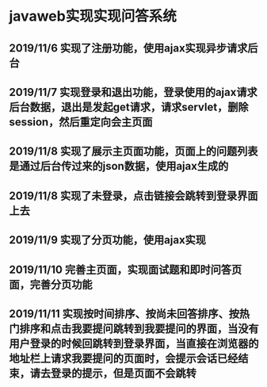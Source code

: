 #  javaweb实现实现问答系统

## 2019/11/6 实现了注册功能，使用ajax实现异步请求后台

##  2019/11/7 实现登录和退出功能，登录使用的ajax请求后台数据，退出是发起get请求，请求servlet，删除session，然后重定向会主页面

##  2019/11/8 实现了展示主页面功能，页面上的问题列表是通过后台传过来的json数据，使用ajax生成的

##  2019/11/8 实现了未登录，点击链接会跳转到登录界面上去

##  2019/11/9 实现了分页功能，使用ajax实现

##  2019/11/10 完善主页面，实现面试题和即时问答页面，完善分页功能

##  2019/11/11 实现按时间排序、按尚未回答排序、按热门排序和点击我要提问跳转到我要提问的界面，当没有用户登录的时候回跳转到登录界面，当直接在浏览器的地址栏上请求我要提问的页面时，会提示会话已经结束，请去登录的提示，但是页面不会跳转



